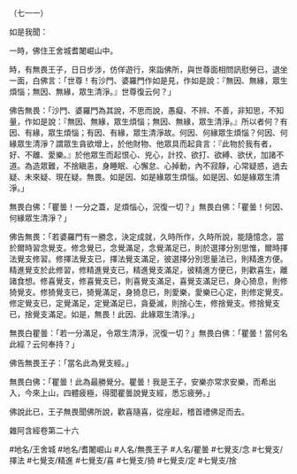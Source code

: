 （七一一）

如是我聞：

一時，佛住王舍城耆闍崛山中。

時，有無畏王子，日日步涉，仿佯遊行，來詣佛所，與世尊面相問訊慰勞已，退坐一面，白佛言：「世尊！有沙門、婆羅門作如是見，作如是說：『無因、無緣，眾生煩惱；無因、無緣，眾生清淨。』世尊復云何？」

佛告無畏：「沙門、婆羅門為其說，不思而說，愚癡、不辨、不善，非知思，不知量，作如是說：『無因、無緣，眾生煩惱；無因、無緣，眾生清淨。』所以者何？有因、有緣，眾生煩惱；有因、有緣，眾生清淨故。何因、何緣眾生煩惱？何因、何緣眾生清淨？謂眾生貪欲增上，於他財物、他眾具而起貪言：『此物於我有者，好、不離、愛樂。』於他眾生而起恨心、兇心，計挍、欲打、欲縛、欲伏，加諸不道。為造眾難，不捨瞋恚，身睡眠、心懈怠、心掉動，內不寂靜，心常疑惑，過去疑、未來疑、現在疑。無畏。如是因、如是緣眾生煩惱。如是因、如是緣眾生清淨。」

無畏白佛：「瞿曇！一分之蓋，足煩惱心，況復一切？」無畏白佛：「瞿曇！何因、何緣眾生清淨？」

佛告無畏：「若婆羅門有一勝念，決定成就，久時所作，久時所說，能隨憶念，當於爾時習念覺支。修念覺已，念覺滿足，念覺滿足已，則於選擇分別思惟，爾時擇法覺支修習。修擇法覺支已，擇法覺支滿足，彼選擇分別思量法已，則精進方便。精進覺支於此修習，修精進覺支已，精進覺支滿足，彼精進方便已，則歡喜生，離諸食想。修喜覺支，修喜覺支已，則喜覺支滿足，喜覺支滿足已，身心猗息，則修猗覺支。修猗覺支已，猗覺滿足，身猗息已，則愛樂，愛樂已心定，則修定覺支。修定覺支已，定覺滿足，定覺滿足已，貪憂滅，則捨心生，修捨覺支。修捨覺支已，捨覺支滿足。如是，無畏！此因、此緣眾生清淨。」

無畏白瞿曇：「若一分滿足，令眾生清淨，況復一切？」無畏白佛：「瞿曇！當何名此經？云何奉持？」

佛告無畏王子：「當名此為覺支經。」

無畏白佛：「瞿曇！此為最勝覺分。瞿曇！我是王子，安樂亦常求安樂，而希出入，今來上山，四體疲極，得聞瞿曇說覺支經，悉忘疲勞。」

佛說此已，王子無畏聞佛所說，歡喜隨喜，從座起，稽首禮佛足而去。

雜阿含經卷第二十六

#地名/王舍城
#地名/耆闍崛山
#人名/無畏王子
#人名/瞿曇
#七覺支/念
#七覺支/擇法
#七覺支/精進
#七覺支/喜
#七覺支/猗
#七覺支/定
#七覺支/捨
